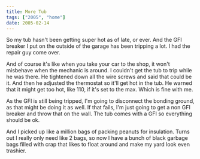 ```yaml
---
title: More Tub
tags: ["2005", "home"]
date: 2005-02-14
---
```

So my tub hasn't been getting super hot as of late, or ever.  And the GFI breaker I put on the outside of the garage has been tripping a lot.  I had the repair guy come over.

And of course it's like when you take your car to the shop, it won't misbehave when the mechanic is around.  I couldn't get the tub to trip while he was there.  He tightened down all the wire screws and said that could be it.  And then he adjusted the thermostat so it'll get hot in the tub.  He warned that it might get too hot, like 110, if it's set to the max.  Which is fine with me.

As the GFI is still being tripped, I'm going to disconnect the bonding ground, as that might be doing it as well.  If that fails, I'm just going to get a non GFI breaker and throw that on the wall.  The tub comes with a GFI so everything should be ok.

And I picked up like a million bags of packing peanuts for insulation.  Turns out I really only need like 2 bags, so now I have a bunch of black garbage bags filled with crap that likes to float around and make my yard look even trashier.
